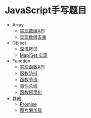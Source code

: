 # JavaScript手写题目

- Array
  - [实现数组API](./src/array/api)
  - [实现数组去重](./src/array/unique)
- Object
  - [深浅拷贝](./src/object/clone)
  - [Map|Set 实现](./src/object/es)
- Function
  - [实现函数API](./src/function/api)
  - [函数防抖](./src/function/debounce)
  - [函数节流](./src/function/throttle)
  - [事件总线](./src/function/event-bus)
  - [函数柯里化](./src/function/curry)
- 其他
  - [Promise](./src/others/promise)
  - [图片懒加载](./src/others/lazy-load)
